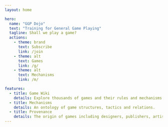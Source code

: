 ```yaml
---
layout: home

hero:
  name: "GGP Dojo"
  text: "Training for General Game Playing"
  tagline: Shall we play a game?
  actions:
    - theme: brand
      text: Subscribe
      link: /join
    - theme: alt
      text: Games
      link: /g/
    - theme: alt
      text: Mechanisms
      link: /m/

features:
  - title: Game Wiki
    details: Explore thousands of games and their rules and mechanisms.
  - title: Mechanisms
    details: An ontology of game structures, tactics and relations.
  - title: Provenance
    details: The origin of games including designers, publishers, artists and culture.
---
```


